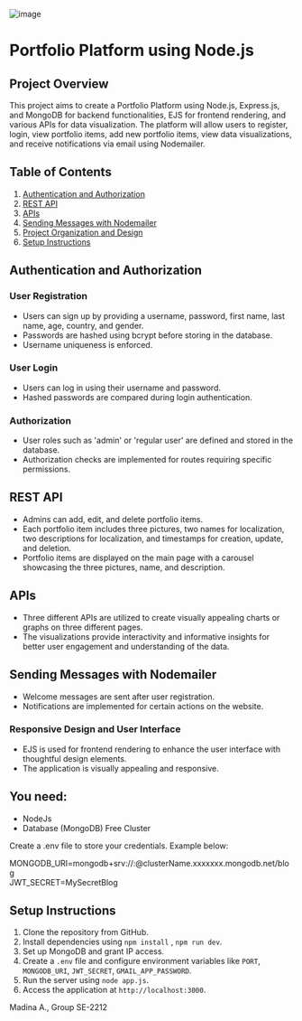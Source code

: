  ![image](https://github.com/sleepingforest100/NodeJS-portfolio-platform/assets/123440519/322be6ee-65fa-4f0c-af1c-a0daf1ec6f0a)

 # Portfolio Platform using Node.js

## Project Overview
This project aims to create a Portfolio Platform using Node.js, Express.js, and MongoDB for backend functionalities, EJS for frontend rendering, and various APIs for data visualization. The platform will allow users to register, login, view portfolio items, add new portfolio items, view data visualizations, and receive notifications via email using Nodemailer.

## Table of Contents
1. [Authentication and Authorization](#authentication-and-authorization)
2. [REST API](#rest-api)
3. [APIs](#apis)
4. [Sending Messages with Nodemailer](#sending-messages-with-nodemailer)
5. [Project Organization and Design](#project-organization-and-design)
6. [Setup Instructions](#you-need:)

## Authentication and Authorization
### User Registration
- Users can sign up by providing a username, password, first name, last name, age, country, and gender.
- Passwords are hashed using bcrypt before storing in the database.
- Username uniqueness is enforced.

### User Login
- Users can log in using their username and password.
- Hashed passwords are compared during login authentication.

### Authorization
- User roles such as 'admin' or 'regular user' are defined and stored in the database.
- Authorization checks are implemented for routes requiring specific permissions.

## REST API
- Admins can add, edit, and delete portfolio items.
- Each portfolio item includes three pictures, two names for localization, two descriptions for localization, and timestamps for creation, update, and deletion.
- Portfolio items are displayed on the main page with a carousel showcasing the three pictures, name, and description.

## APIs
- Three different APIs are utilized to create visually appealing charts or graphs on three different pages.
- The visualizations provide interactivity and informative insights for better user engagement and understanding of the data.

## Sending Messages with Nodemailer
- Welcome messages are sent after user registration.
- Notifications are implemented for certain actions on the website.

### Responsive Design and User Interface
- EJS is used for frontend rendering to enhance the user interface with thoughtful design elements.
- The application is visually appealing and responsive.  

## You need:
- NodeJs
- Database (MongoDB) Free Cluster   

Create a .env file to store your credentials. Example below:

MONGODB_URI=mongodb+srv://<username>:<password>@clusterName.xxxxxxx.mongodb.net/blog   
JWT_SECRET=MySecretBlog

## Setup Instructions
1. Clone the repository from GitHub.
2. Install dependencies using `npm install` , `npm run dev`.
3. Set up MongoDB and grant IP access.
4. Create a `.env` file and configure environment variables like `PORT`, `MONGODB_URI`, `JWT_SECRET`, `GMAIL_APP_PASSWORD`.
5. Run the server using `node app.js`.
6. Access the application at `http://localhost:3000`.

Madina A., Group SE-2212

